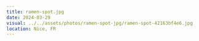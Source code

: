 ```yaml
---
title: ramen-spot.jpg
date: 2024-03-29
visual: ../../assets/photos/ramen-spot-jpg/ramen-spot-42163bf4e6.jpg
location: Nice, FR
---
```

